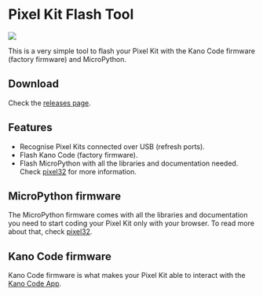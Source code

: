 # Pixel Kit Flash Tool

![](https://i.imgur.com/x1J3YPM.png)

This is a very simple tool to flash your Pixel Kit with the Kano Code firmware (factory firmware) and MicroPython.

## Download

Check the [releases page](https://github.com/murilopolese/kano-pixel-kit-flash-tool/releases).

## Features

- Recognise Pixel Kits connected over USB (refresh ports).
- Flash Kano Code (factory firmware).
- Flash MicroPython with all the libraries and documentation needed. Check [pixel32](http://github.com/murilopolese/pixel32) for more information.

## MicroPython firmware

The MicroPython firmware comes with all the libraries and documentation you need to start coding your Pixel Kit only with your browser. To read more about that, check [pixel32](http://github.com/murilopolese/pixel32).

## Kano Code firmware

Kano Code firmware is what makes your Pixel Kit able to interact with the [Kano Code App](https://kano.me/landing/app/uk).
